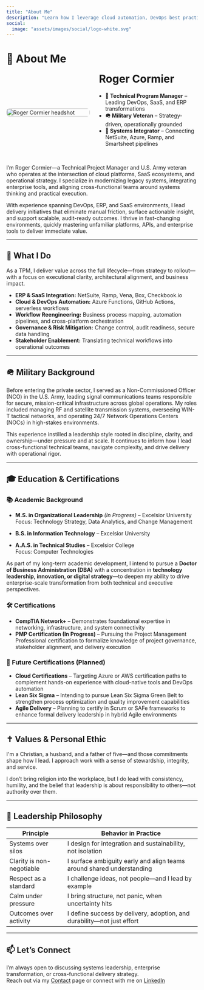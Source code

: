 ```yaml
---
title: "About Me"
description: "Learn how I leverage cloud automation, DevOps best practices, and SaaS integrations to drive digital strategy and measurable impact."
social:
  image: "assets/images/social/logo-white.svg"
---
```


# 👤 About Me

<div style="display: flex; flex-wrap: wrap; align-items: center; gap: 1.5rem; margin-bottom: 2rem;">

  <div style="flex: 0 0 220px;">
    <img src="https://www.rcormier.dev/assets/images/IMG_1242.JPG" alt="Roger Cormier headshot" style="width: 100%; border-radius: 8px;" />
  </div>

  <div style="flex: 1; min-width: 250px;">
    <h1 style="margin-top: 0;">Roger Cormier</h1>
    <ul style="padding-left: 1.2em;">
      <li><strong>🎯 Technical Program Manager</strong> – Leading DevOps, SaaS, and ERP transformations</li>
      <li><strong>🪖 Military Veteran</strong> – Strategy-driven, operationally grounded</li>
      <li><strong>🔧 Systems Integrator</strong> – Connecting NetSuite, Azure, Ramp, and Smartsheet pipelines</li>
    </ul>
  </div>

</div>


I’m Roger Cormier—a Technical Project Manager and U.S. Army veteran who operates at the intersection of cloud platforms, SaaS ecosystems, and operational strategy. I specialize in modernizing legacy systems, integrating enterprise tools, and aligning cross-functional teams around systems thinking and practical execution.

With experience spanning DevOps, ERP, and SaaS environments, I lead delivery initiatives that eliminate manual friction, surface actionable insight, and support scalable, audit-ready outcomes. I thrive in fast-changing environments, quickly mastering unfamiliar platforms, APIs, and enterprise tools to deliver immediate value.

---

## 💼 What I Do

As a TPM, I deliver value across the full lifecycle—from strategy to rollout—with a focus on executional clarity, architectural alignment, and business impact.

- **ERP & SaaS Integration:** NetSuite, Ramp, Vena, Box, Checkbook.io  
- **Cloud & DevOps Automation:** Azure Functions, GitHub Actions, serverless workflows  
- **Workflow Reengineering:** Business process mapping, automation pipelines, and cross-platform orchestration  
- **Governance & Risk Mitigation:** Change control, audit readiness, secure data handling  
- **Stakeholder Enablement:** Translating technical workflows into operational outcomes

---

## 🪖 Military Background

Before entering the private sector, I served as a Non-Commissioned Officer (NCO) in the U.S. Army, leading signal communications teams responsible for secure, mission-critical infrastructure across global operations. My roles included managing RF and satellite transmission systems, overseeing WIN-T tactical networks, and operating 24/7 Network Operations Centers (NOCs) in high-stakes environments.

This experience instilled a leadership style rooted in discipline, clarity, and ownership—under pressure and at scale. It continues to inform how I lead cross-functional technical teams, navigate complexity, and drive delivery with operational rigor.

---

## 🎓 Education & Certifications

### 📚 Academic Background

- **M.S. in Organizational Leadership** *(In Progress)* – Excelsior University  
  Focus: Technology Strategy, Data Analytics, and Change Management  

- **B.S. in Information Technology** – Excelsior University  

- **A.A.S. in Technical Studies** – Excelsior College  
  Focus: Computer Technologies  

As part of my long-term academic development, I intend to pursue a **Doctor of Business Administration (DBA)** with a concentration in **technology leadership, innovation, or digital strategy**—to deepen my ability to drive enterprise-scale transformation from both technical and executive perspectives.

### 🛠 Certifications

- **CompTIA Network+** – Demonstrates foundational expertise in networking, infrastructure, and system connectivity  
- **PMP Certification (In Progress)** – Pursuing the Project Management Professional certification to formalize knowledge of project governance, stakeholder alignment, and delivery execution  

### 🎯 Future Certifications (Planned)

- **Cloud Certifications** – Targeting Azure or AWS certification paths to complement hands-on experience with cloud-native tools and DevOps automation  
- **Lean Six Sigma** – Intending to pursue Lean Six Sigma Green Belt to strengthen process optimization and quality improvement capabilities  
- **Agile Delivery** – Planning to certify in Scrum or SAFe frameworks to enhance formal delivery leadership in hybrid Agile environments


---

## ✝️ Values & Personal Ethic

I'm a Christian, a husband, and a father of five—and those commitments shape how I lead. I approach work with a sense of stewardship, integrity, and service.

I don’t bring religion into the workplace, but I do lead with consistency, humility, and the belief that leadership is about responsibility to others—not authority over them.

---

## 🧠 Leadership Philosophy

| Principle             | Behavior in Practice                              |
|-----------------------|---------------------------------------------------|
| Systems over silos    | I design for integration and sustainability, not isolation |
| Clarity is non-negotiable | I surface ambiguity early and align teams around shared understanding |
| Respect as a standard | I challenge ideas, not people—and I lead by example |
| Calm under pressure   | I bring structure, not panic, when uncertainty hits |
| Outcomes over activity| I define success by delivery, adoption, and durability—not just effort |

---

## 📫 Let’s Connect

I’m always open to discussing systems leadership, enterprise transformation, or cross-functional delivery strategy.  
Reach out via my [Contact](../contact/index.md) page or connect with me on [LinkedIn](https:/)
